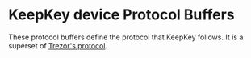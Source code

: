 # KeepKey device Protocol Buffers

These protocol buffers define the protocol that KeepKey follows. It is a superset of [Trezor's protocol](https://github.com/trezor/trezor-common).
